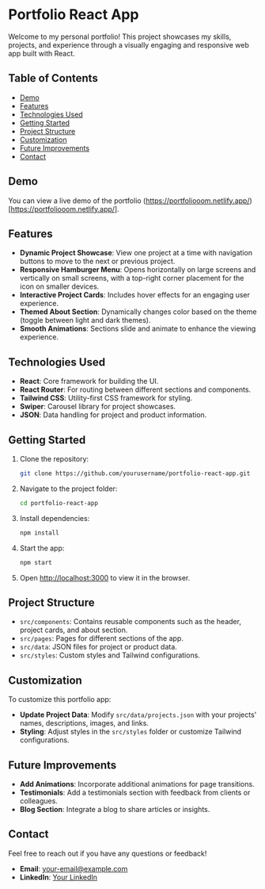 # Portfolio React App

Welcome to my personal portfolio! This project showcases my skills, projects, and experience through a visually engaging and responsive web app built with React.

## Table of Contents
- [Demo](#demo)
- [Features](#features)
- [Technologies Used](#technologies-used)
- [Getting Started](#getting-started)
- [Project Structure](#project-structure)
- [Customization](#customization)
- [Future Improvements](#future-improvements)
- [Contact](#contact)

## Demo
You can view a live demo of the portfolio (https://portfoliooom.netlify.app/)[https://portfoliooom.netlify.app/].

## Features
- **Dynamic Project Showcase**: View one project at a time with navigation buttons to move to the next or previous project.
- **Responsive Hamburger Menu**: Opens horizontally on large screens and vertically on small screens, with a top-right corner placement for the icon on smaller devices.
- **Interactive Project Cards**: Includes hover effects for an engaging user experience.
- **Themed About Section**: Dynamically changes color based on the theme (toggle between light and dark themes).
- **Smooth Animations**: Sections slide and animate to enhance the viewing experience.

## Technologies Used
- **React**: Core framework for building the UI.
- **React Router**: For routing between different sections and components.
- **Tailwind CSS**: Utility-first CSS framework for styling.
- **Swiper**: Carousel library for project showcases.
- **JSON**: Data handling for project and product information.
  
## Getting Started
1. Clone the repository:
    ```bash
    git clone https://github.com/yourusername/portfolio-react-app.git
    ```
2. Navigate to the project folder:
    ```bash
    cd portfolio-react-app
    ```
3. Install dependencies:
    ```bash
    npm install
    ```
4. Start the app:
    ```bash
    npm start
    ```
5. Open [http://localhost:3000](http://localhost:3000) to view it in the browser.

## Project Structure
- `src/components`: Contains reusable components such as the header, project cards, and about section.
- `src/pages`: Pages for different sections of the app.
- `src/data`: JSON files for project or product data.
- `src/styles`: Custom styles and Tailwind configurations.

## Customization
To customize this portfolio app:
- **Update Project Data**: Modify `src/data/projects.json` with your projects' names, descriptions, images, and links.
- **Styling**: Adjust styles in the `src/styles` folder or customize Tailwind configurations.

## Future Improvements
- **Add Animations**: Incorporate additional animations for page transitions.
- **Testimonials**: Add a testimonials section with feedback from clients or colleagues.
- **Blog Section**: Integrate a blog to share articles or insights.

## Contact
Feel free to reach out if you have any questions or feedback!
- **Email**: your-email@example.com
- **LinkedIn**: [Your LinkedIn](https://linkedin.com/in/yourusername)
